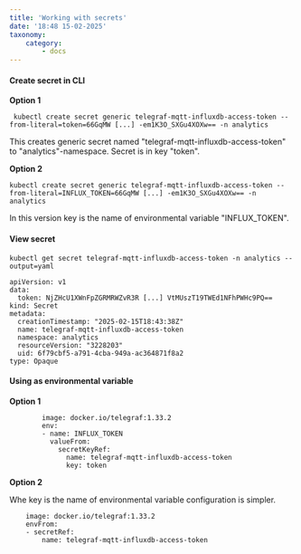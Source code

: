 ```yaml
---
title: 'Working with secrets'
date: '18:48 15-02-2025'
taxonomy:
    category:
        - docs
---
```


#### Create secret in CLI

**Option 1**

     kubectl create secret generic telegraf-mqtt-influxdb-access-token --from-literal=token=66GqMW [...] -em1K3O_SXGu4XOXw== -n analytics

This creates generic secret named "telegraf-mqtt-influxdb-access-token" to "analytics"-namespace. Secret is in key "token".

**Option 2**

    kubectl create secret generic telegraf-mqtt-influxdb-access-token --from-literal=INFLUX_TOKEN=66GqMW [...] -em1K3O_SXGu4XOXw== -n analytics
 
In this version key is the name of environmental variable "INFLUX_TOKEN".
 

#### View secret

    kubectl get secret telegraf-mqtt-influxdb-access-token -n analytics --output=yaml

```
apiVersion: v1
data:
  token: NjZHcU1XWnFpZGRMRWZvR3R [...] VtMUszT19TWEd1NFhPWHc9PQ==
kind: Secret
metadata:
  creationTimestamp: "2025-02-15T18:43:38Z"
  name: telegraf-mqtt-influxdb-access-token
  namespace: analytics
  resourceVersion: "3228203"
  uid: 6f79cbf5-a791-4cba-949a-ac364871f8a2
type: Opaque
```

#### Using as environmental variable

**Option 1**

```
        image: docker.io/telegraf:1.33.2
        env:
        - name: INFLUX_TOKEN
          valueFrom:
            secretKeyRef:
              name: telegraf-mqtt-influxdb-access-token
              key: token
```
**Option 2**

Whe key is the name of environmental variable configuration is simpler.

```
    image: docker.io/telegraf:1.33.2
    envFrom:
    - secretRef:
        name: telegraf-mqtt-influxdb-access-token
 ```